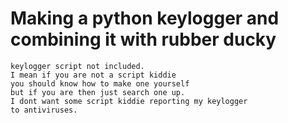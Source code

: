 # Making a python keylogger and combining it with rubber ducky

    keylogger script not included.
    I mean if you are not a script kiddie
    you should know how to make one yourself
    but if you are then just search one up.
    I dont want some script kiddie reporting my keylogger
    to antiviruses. 

